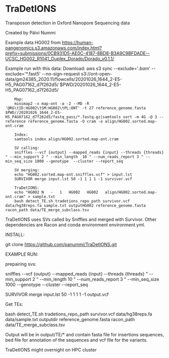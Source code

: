 # TraDetIONS

Transposon detection in Oxford Nanopore Sequencing data

Created by Päivi Nummi

Example data HG002 from https://human-pangenomics.s3.amazonaws.com/index.html?prefix=submissions/0CB931D5-AE0C-4187-8BD8-B3A9C9BFDADE--UCSC_HG002_R1041_Duplex_Dorado/Dorado_v0.1.1/

Example run with this data:
        Download:
        aws s3 sync   --exclude='*.bam*' --exclude='*.fast5'    --no-sign-request s3://ont-open-data/gm24385_2020.11/flowcells/20201026_1644_2-E5-H5_PAG07162_d7f262d5/ $PWD/20201026_1644_2-E5-H5_PAG07162_d7f262d5/
        
        Map:
        minimap2 -x map-ont -a -2 --MD -R '@RG\tID:HG002\tSM:HG002\tPL:ONT' -t 27 reference_genome.fasta  $PWD//20201026_1644_2-E5-H5_PAG07162_d7f262d5/fastq_pass/*.fastq.gz|samtools sort -m 4G -@ 3 --reference reference_genome.fasta -O cram -o align/HG002.sorted.map-ont.cram
        
        Index:
        samtools index align/HG002.sorted.map-ont.cram
        
        SV calling:
        sniffles --vcf {output} --mapped_reads {input} --threads {threads} " --min_support 2 " --min_length  10 " --num_reads_report 3 " --min_seq_size 1000 --genotype  --cluster --report_seq
        
        SV merging:
        echo "HG002.sorted.map-ont.sniffles.vcf" > input.lst 
        SURVIVOR merge input.lst 50 -1 1 1 1 -1 survivor.vcf
        
        TraDetIONS:
        echo "HG002	N	-	1	HG002	HG002	align/HG002.sorted.map-ont.cram" > sample.txt
        bash detect_TE.sh tradetions_repo_path survivor.vcf data/hg38reps.fa sample.txt outputHG002 reference_genome.fasta racon_path data/TE_merge_subclass.tsv
        

TraDetIONS uses SVs called by Sniffles and merged with Survivor. Other dependencies are Racon and conda environment environment.yml.

INSTALL:

git clone https://github.com/panummi/TraDetIONS.git


EXAMPLE RUN:

prepairing svs:

sniffles --vcf {output} --mapped_reads {input}
        --threads {threads} "
        --min_support 2 "
        --min_length  10 "
        --num_reads_report 3 "
        --min_seq_size 1000
        --genotype  --cluster --report_seq
        
SURVIVOR merge input.lst 50 -1 1 1 1 -1 output.vcf


Get TEs:

bash detect_TE.sh tradetions_repo_path survivor.vcf data/hg38reps.fa data/sample.txt outputdir reference_genome.fasta racon_path data/TE_merge_subclass.tsv

Output will be in output/TE/*
and contain fasta file for insertions sequences, bed file for annotation of the sequences and vcf file for the variants.

TraDetIONS might overnight on HPC cluster
